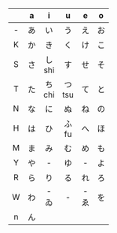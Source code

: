 |        |   a   |    i     |     u     |     e   |   o   |  
|:------:|:-----:|:--------:|:---------:|:-------:|:-----:|  
|   -    |   あ  |    い     |    う     |    え   |   お   |    
|   K    |   か  |    き     |    く     |    け   |   こ   |  
|   S	   |   さ  | し<br>shi |    す     |    せ   |   そ   |  
|   T	   |   た  | ち<br>chi | つ<br>tsu |    て   |   と   |  
|   N	   |   な  |    に     |    ぬ     |    ね   |   の   |  
|   H	   |   は  |    ひ     |  ふ<br>fu |    へ   |   ほ   |  
|   M	   |   ま  |    み     |    む     |    め   |   も   |  
|   Y	   |   や  |    -      |    ゆ     |    -   |   よ   |  
|   R	   |   ら  |    り     |    る     |    れ   |   ろ   |  
|   W	   |   わ  | -<br>ゐ   |    -      | -<br>ゑ |   を   |  
|   n    |   ん  |           |          |         |        |  
